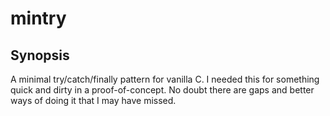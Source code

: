 # mintry

## Synopsis

A minimal try/catch/finally pattern for vanilla C. I needed this for something
quick and dirty in a proof-of-concept. No doubt there are gaps and better ways
of doing it that I may have missed.
